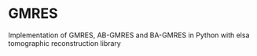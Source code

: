 # GMRES
Implementation of GMRES, AB-GMRES and BA-GMRES in Python with elsa tomographic reconstruction library
